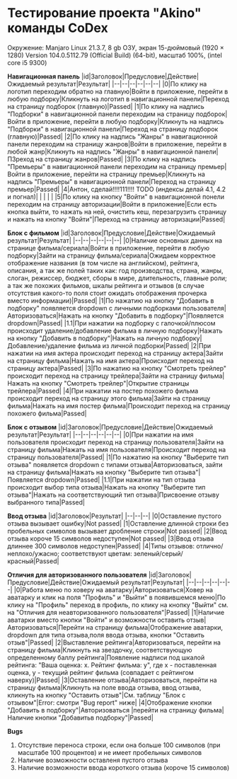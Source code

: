 # Тестирование проекта "Akino" команды CoDex

Окружение:
Manjaro Linux 21.3.7, 8 gb ОЗУ, экран 15-дюймовый (1920 × 1280) Version 104.0.5112.79 (Official Build) (64-bit), масштаб 100%, (intel core i5 9300)

**Навигационная панель**
|id|Заголовок|Предусловие|Действие|Ожидаемый результат|Результат|
|--|--|--|--|--|--|
|0|По клику на логотип переходим обратно на главную|Войти в приложение, перейти в любую подборку|Кликнуть на логотип в навигационной панели|Переход на страницу подборок (главную)|Passed|
|1|По клику на надпись "Подборки" в навигационной панели переходим на страницу подборок|Войти в приложение, перейти в любую подборку|Кликнуть на надпись "Подборки" в навигационной панели|Переход на страницу подборок (главную)|Passed|
|2|По клику на надпись "Жанры" в навигационной панели переходим на страницу жанров|Войти в приложение, перейти в любой жанр|Кликнуть на надпись "Жанры" в навигационной панели|П3реход на страницу жанров|Passed|
|3|По клику на надпись "Премьеры" в навигационной панели переходим на страницу премьер|Войти в приложение, перейти на страницу премьер|Кликнуть на надпись "Премьеры" в навигационной панели|Переход на страницу премьер|Passed|
|4|Антон, сделай!!!!111!!!! TODO (индексы делай 4.1, 4.2 и погнал)| | | | |
|5|По клику на кнопку "Войти" в навигационной понели переходим на страницу авторизации|Войти в приложение|Если есть кнопка выйти, то нажать на ней, очистить кеш, перезагрузить страницу и нажать на кнопку "Войти"|Переход на страницу авторизации|Passed|

**Блок с фильмом**
|id|Заголовок|Предусловие|Действие|Ожидаемый результат|Результат|
|--|--|--|--|--|--|
|0|Наличие основных данных на странице фильма/сериала|Войти в приложение, перейти в любую подборку|Зайти на страницу фильма/сериала|Ожидаем корректное отображение названия (в том числе на английском), рейтинга, описания, а так же полей таких как: год производства, страна, жанры, слоган, режиссер, бюджет, сборы в мире, длительность, главные роли; а так же похожих фильмов, шкалы рейтинга и отзывов (в случае отсутствия какого-то поля стоит ожидать отображения прочерка вместо информации)|Passed|
|1|По нажатию на кнопку "Добавить в подборку" появляется dropdown с личными подборками пользователя|Авторизоваться|Нажать на кнопку "Добавить в подборку"|Появляется dropdown|Passed|
|1.1|При нажатии на подборку с галочкой/плюсом происходит удаление/добавление фильма в личную подборку|Нажать на кнопку "Добавить в подборку"|Нажать на личную подборку|Добавление/удаление фильма из личной подборки|Passed|
|2|При нажатии на имя актера происходит переход на страницу актера|Зайти на страницу фильма|Нажать на имя актера|Происходит переход на страницу актера|Passed|
|3|По нажатию на кнопку "Смотреть трейлер" происходит переход на страницу трейлера|Зайти на страницу фильма|Нажать на кнопку "Смотреть трейлер"|Открытие страницы трейлера|Passed|
|4|При нажатии на постер похожего фильма происходит переход на страницу этого фильма|Зайти на страницу фильма|Нажать на имя постер фильма|Происходит переход на страницу похожего фильма|Passed|


**Блок с отзывом**
|id|Заголовок|Предусловие|Действие|Ожидаемый результат|Результат|
|--|--|--|--|--|--|
|0|При нажатии на имя пользователя происходит переход на страницу пользователя|Зайти на страницу фильма|Нажать на имя пользователя|Происходит переход на страницу пользователя|Passed|
|1|По нажатию на кнопку "Выберите тип отзыва" появляется dropdown с типами отзыва|Авторизоваться, зайти на страницу фильма|Нажать на кнопку "Выберите тип отзыва"|Появляется dropdown|Passed|
|1.1|При нажатии на тип отзыва происходит выбор типа отзыва|Нажать на кнопку "Выберите тип отзыва"|Нажать на соответствующий тип отзыва|Присвоение отзыву выбранного типа|Passed|

**Ввод отзыва**
|id|Заголовок|Результат|
|--|--|--|
|0|Оставление пустого отзыва вызывает ошибку|Not passed|
|1|Оставление длинной строки без пробельных символов вызывает дробление строки|Not passed|
|2|Ввод отзыва короче 15 символов недоступен|Not passed|
|3|Ввод отзыва длиннее 300 символов недоступен|Passed|
|4|Типы отзывов: отлично/неплохо/ужасно; соответствуют цветам: зеленый/серый/красный|Passed|


**Отличия для авторизованного пользователя**
|id|Заголовок|Предусловие|Действие|Ожидаемый результат|Результат|
|--|--|--|--|--|--|
|0|Работа меню по ховеру на аватарку|Авторизоваться|Ховер на аватарку и клик на поля "Профиль" и "Выйти" в появившемся меню|По клику на "Профиль" переход в профиль, по клику на кнопку "Выйти" см. на "Отличия для неавторизованного пользователя"|Passed|
|1|Наличие аватарки вместо кнопки "Войти" и возможности оставить отзыв|Авторизоваться|Перейти на страницу фильма|Отображение аватарки, dropdown для типа отзыва,поля ввода отзыва, кнопки "Оставить отзыв"|Passed|
|2|Выставление рейтинга|Авторизоваться, перейти на страницу фильма|Кликнуть на звездочку, соответствующую определенному баллу рейтинга|Появление надписи под шкалой рейтинга: "Ваша оценка: x. Рейтинг фильма: y", где x - поставленная оценка, y - текущий рейтинг фильма (совпадает с рейтингом наверху)|Passed|
|3|Оставление отзыва|Авторизоваться, перейти на страницу фильма|Кликнуть на поле ввода отзыва, ввод отзыва, кликнуть на кнопку "Оставить отзыв"|См. таблицу "Блок с отзывом"|Error: смотри "Bug report" ниже|
|4|Отображение кнопки "Добавить в подборку"|Авторизоваться |перейти на страницу фильма|Наличие кнопки "Добавитьв подборку"|Passed|

**Bugs**
1. Отсутствие переноса строки, если она больше 100 символов (при масштабе 100 процентов) и не имеет пробельных символов
2. Наличие возможности оставленя пустого отзыва
3. Наличие возможности ввода короткого отзыва (короче 15 символов)
